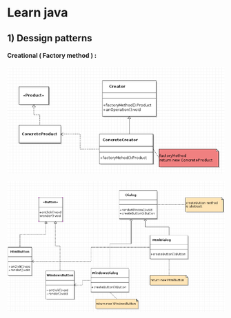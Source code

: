 # Learn java

## 1) Dessign patterns

#### Creational ( Factory method ) :

  ![](./docs/diagrams/factory-method-common.png)

  ![](./docs/diagrams/factory-method-project.png)

